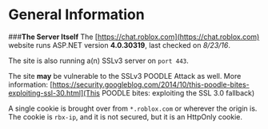# General Information
###**The Server Itself**
The [https://chat.roblox.com](https://chat.roblox.com) website runs ASP.NET version **4.0.30319**, last checked on *8/23/16*.

The site is also running a(n) SSLv3 server on `port 443`.

The site **may** be vulnerable to the SSLv3 POODLE Attack as well.
More information: [https://security.googleblog.com/2014/10/this-poodle-bites-exploiting-ssl-30.html](This POODLE bites: exploiting the SSL 3.0 fallback)

A single cookie is brought over from `*.roblox.com` or wherever the origin is.
The cookie is `rbx-ip`, and it is not secured, but it is an HttpOnly cookie.
